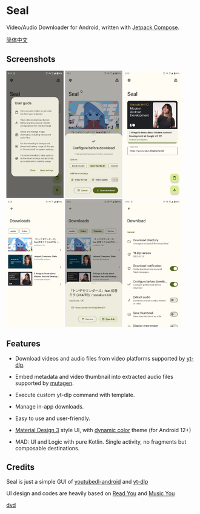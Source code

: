 # Seal
Video/Audio Downloader for Android, written with [Jetpack Compose](https://developer.android.com/jetpack/compose).

[简体中文](https://github.com/JunkFood02/Seal/blob/main/README-zh.md)

## Screenshots

<div>
<img src="README.assets/1.png" width="30%" />
<img src="README.assets/2.png" width="30%" />
<img src="README.assets/3.png" width="30%" />
<img src="README.assets/4.png" width="30%" />
<img src="README.assets/5.png" width="30%" />
<img src="README.assets/6.png" width="30%"/></div>




## Features

- Download videos and audio files from video platforms supported by [yt-dlp](https://github.com/yt-dlp/yt-dlp).

- Embed metadata and video thumbnail into extracted audio files supported by [mutagen](https://github.com/quodlibet/mutagen).

- Execute custom yt-dlp command with template.

- Manage in-app downloads.

- Easy to use and user-friendly.

- [Material Design 3](https://m3.material.io/) style UI, with [dynamic color](https://m3.material.io/foundations/customization) theme (for Android 12+)

- MAD: UI and Logic with pure Kotlin. Single activity, no fragments but composable destinations.

## Credits

Seal is just a simple GUI of [youtubedl-android](https://github.com/yausername/youtubedl-android) and [yt-dlp](https://github.com/yt-dlp/yt-dlp)

UI design and codes are heavily based on [Read You](https://github.com/Ashinch/ReadYou) and [Music You](https://github.com/Kyant0/MusicYou)

[dvd](https://github.com/yausername/dvd)

